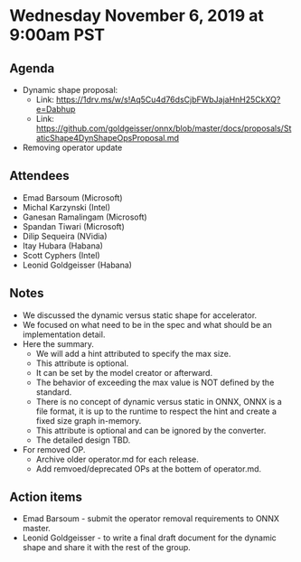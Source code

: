 <!--- SPDX-License-Identifier: Apache-2.0 -->

# Wednesday November 6, 2019 at 9:00am PST

## Agenda
* Dynamic shape proposal:
    * Link: https://1drv.ms/w/s!Aq5Cu4d76dsCjbFWbJajaHnH25CkXQ?e=Dabhup
    * Link: https://github.com/goldgeisser/onnx/blob/master/docs/proposals/StaticShape4DynShapeOpsProposal.md
* Removing operator update

## Attendees
* Emad Barsoum (Microsoft)
* Michal Karzynski (Intel)
* Ganesan Ramalingam (Microsoft)
* Spandan Tiwari (Microsoft)
* Dilip Sequeira (NVidia)
* Itay Hubara (Habana)
* Scott Cyphers (Intel)
* Leonid Goldgeisser (Habana)

## Notes
* We discussed the dynamic versus static shape for accelerator.
* We focused on what need to be in the spec and what should be an implementation detail.
* Here the summary.
    * We will add a hint attributed to specify the max size.
    * This attribute is optional.
    * It can be set by the model creator or afterward.
    * The behavior of exceeding the max value is NOT defined by the standard.
    * There is no concept of dynamic versus static in ONNX, ONNX is a file format, it is up to the runtime to respect the hint and create a fixed size graph in-memory.
    * This attribute is optional and can be ignored by the converter.
    * The detailed design TBD.
* For removed OP.
    * Archive older operator.md for each release.
    * Add remvoed/deprecated OPs at the bottem of operator.md.

## Action items
* Emad Barsoum - submit the operator removal requirements to ONNX master.
* Leonid Goldgeisser - to write a final draft document for the dynamic shape and share it with the rest of the group.

